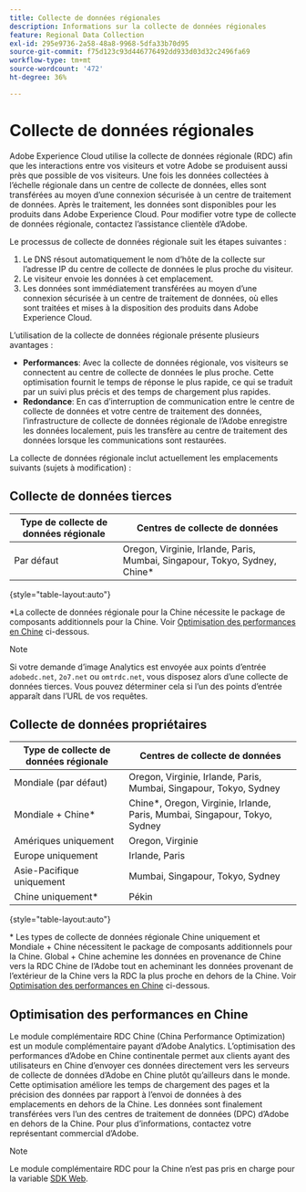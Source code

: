 ```yaml
---
title: Collecte de données régionales
description: Informations sur la collecte de données régionales
feature: Regional Data Collection
exl-id: 295e9736-2a58-48a8-9968-5dfa33b70d95
source-git-commit: f75d123c93d446776492dd933d03d32c2496fa69
workflow-type: tm+mt
source-wordcount: '472'
ht-degree: 36%

---
```


# Collecte de données régionales

Adobe Experience Cloud utilise la collecte de données régionale (RDC) afin que les interactions entre vos visiteurs et votre Adobe se produisent aussi près que possible de vos visiteurs. Une fois les données collectées à l’échelle régionale dans un centre de collecte de données, elles sont transférées au moyen d’une connexion sécurisée à un centre de traitement de données. Après le traitement, les données sont disponibles pour les produits dans Adobe Experience Cloud. Pour modifier votre type de collecte de données régionale, contactez l’assistance clientèle d’Adobe.

Le processus de collecte de données régionale suit les étapes suivantes :

1. Le DNS résout automatiquement le nom d’hôte de la collecte sur l’adresse IP du centre de collecte de données le plus proche du visiteur.
1. Le visiteur envoie les données à cet emplacement.
1. Les données sont immédiatement transférées au moyen d’une connexion sécurisée à un centre de traitement de données, où elles sont traitées et mises à la disposition des produits dans Adobe Experience Cloud.

L’utilisation de la collecte de données régionale présente plusieurs avantages :

* **Performances**: Avec la collecte de données régionale, vos visiteurs se connectent au centre de collecte de données le plus proche. Cette optimisation fournit le temps de réponse le plus rapide, ce qui se traduit par un suivi plus précis et des temps de chargement plus rapides.
* **Redondance**: En cas d’interruption de communication entre le centre de collecte de données et votre centre de traitement des données, l’infrastructure de collecte de données régionale de l’Adobe enregistre les données localement, puis les transfère au centre de traitement des données lorsque les communications sont restaurées.

La collecte de données régionale inclut actuellement les emplacements suivants (sujets à modification) :

## Collecte de données tierces

| Type de collecte de données régionale | Centres de collecte de données |
| --- | --- |
| Par défaut | Oregon, Virginie, Irlande, Paris, Mumbai, Singapour, Tokyo, Sydney, Chine* |

{style="table-layout:auto"}

*La collecte de données régionale pour la Chine nécessite le package de composants additionnels pour la Chine. Voir [Optimisation des performances en Chine](#china-performance-optimization) ci-dessous.

>[!NOTE]
>
>Si votre demande dʼimage Analytics est envoyée aux points d’entrée `adobedc.net`, `2o7.net` ou `omtrdc.net`, vous disposez alors dʼune collecte de données tierces. Vous pouvez déterminer cela si l’un des points d’entrée apparaît dans l’URL de vos requêtes.

## Collecte de données propriétaires

| Type de collecte de données régionale | Centres de collecte de données |
| --- | --- |
| Mondiale (par défaut) | Oregon, Virginie, Irlande, Paris, Mumbai, Singapour, Tokyo, Sydney |
| Mondiale + Chine* | Chine*, Oregon, Virginie, Irlande, Paris, Mumbai, Singapour, Tokyo, Sydney |
| Amériques uniquement | Oregon, Virginie |
| Europe uniquement | Irlande, Paris |
| Asie-Pacifique uniquement | Mumbai, Singapour, Tokyo, Sydney |
| Chine uniquement* | Pékin |

{style="table-layout:auto"}

* Les types de collecte de données régionale Chine uniquement et Mondiale + Chine nécessitent le package de composants additionnels pour la Chine. Global + Chine achemine les données en provenance de Chine vers la RDC Chine de l’Adobe tout en acheminant les données provenant de l’extérieur de la Chine vers la RDC la plus proche en dehors de la Chine. Voir [Optimisation des performances en Chine](#china-performance-optimization) ci-dessous.

## Optimisation des performances en Chine

Le module complémentaire RDC Chine (China Performance Optimization) est un module complémentaire payant d’Adobe Analytics. L’optimisation des performances d’Adobe en Chine continentale permet aux clients ayant des utilisateurs en Chine d’envoyer ces données directement vers les serveurs de collecte de données d’Adobe en Chine plutôt qu’ailleurs dans le monde. Cette optimisation améliore les temps de chargement des pages et la précision des données par rapport à l’envoi de données à des emplacements en dehors de la Chine. Les données sont finalement transférées vers l’un des centres de traitement de données (DPC) d’Adobe en dehors de la Chine. Pour plus d’informations, contactez votre représentant commercial d’Adobe.

>[!NOTE]
>
>Le module complémentaire RDC pour la Chine n’est pas pris en charge pour la variable [SDK Web](/help/implement/aep-edge/overview.md).

